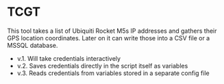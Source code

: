 # TCGT

This tool takes a list of Ubiquiti Rocket M5s IP addresses and gathers their GPS location coordinates. Later on it can write those into a CSV file or a MSSQL database.

- v.1. Will take credentials interactively
- v.2. Saves credentials directly in the script itself as variables
- v.3. Reads credentials from variables stored in a separate config file